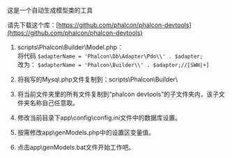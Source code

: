 这是一个自动生成模型类的工具

请先下载这个库：[https://github.com/phalcon/phalcon-devtools](https://github.com/phalcon/phalcon-devtools)

1. scripts\Phalcon\Builder\Model.php：  
将代码 `$adapterName = 'Phalcon\Db\Adapter\Pdo\\' . $adapter;`  
改为：
`$adapterName = 'Phalcon\Builder\\' . $adapter;//[SWH|+]`


2. 将我写的Mysql.php文件复制到：scripts\Phalcon\Builder\

3. 将当前文件夹里的所有文件复制到“phalcon devtools”的子文件夹内，该子文件夹名称自己任意取。

4. 修改当前目录下app\config\config.ini文件中的数据库设置。

5. 按需修改app\genModels.php中的设置区变量值。

6. 点击app\genModels.bat文件开始工作吧。


